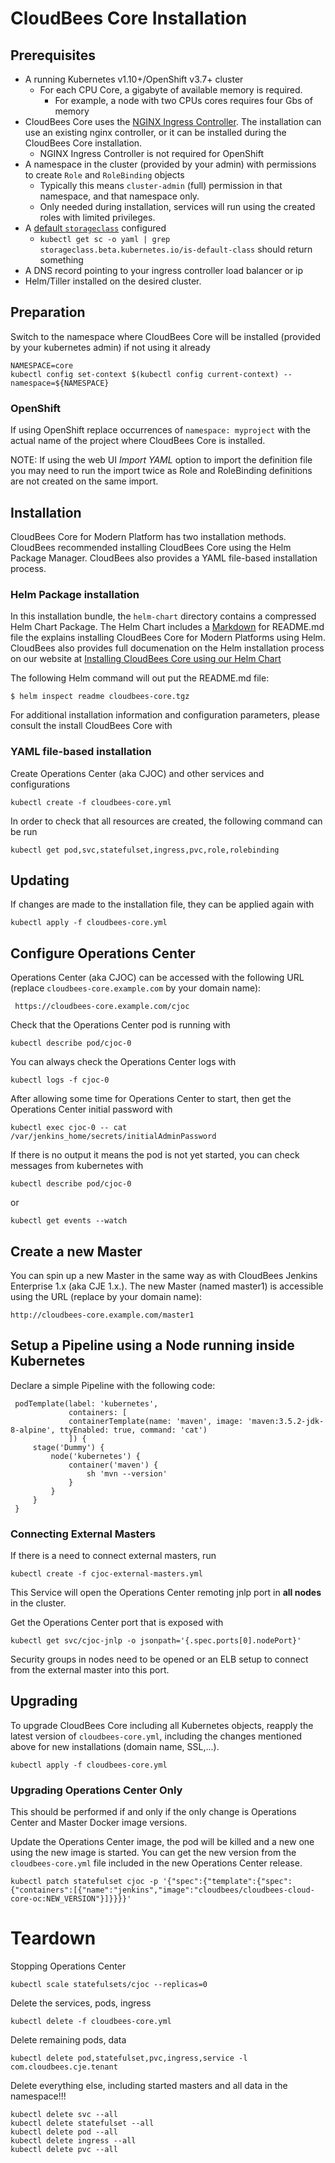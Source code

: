 # CloudBees Core Installation

## Prerequisites

* A running Kubernetes v1.10+/OpenShift v3.7+ cluster
  *  For each CPU Core, a gigabyte of available memory is required.
        * For example, a node with two CPUs cores requires four Gbs of memory
* CloudBees Core uses the [NGINX Ingress Controller](https://github.com/kubernetes/ingress-nginx/blob/master/deploy/README.md). The installation can use an existing nginx controller, or it can be installed during the CloudBees Core installation.
  * NGINX Ingress Controller is not required for OpenShift
* A namespace in the cluster (provided by your admin) with permissions to create `Role` and `RoleBinding` objects
  * Typically this means `cluster-admin` (full) permission in that namespace, and that namespace only.
  * Only needed during installation, services will run using the created roles with limited privileges.
* A [default `storageclass`](https://kubernetes.io/docs/tasks/administer-cluster/change-default-storage-class/) configured
  * `kubectl get sc -o yaml | grep storageclass.beta.kubernetes.io/is-default-class` should return something
* A DNS record pointing to your ingress controller load balancer or ip
* Helm/Tiller installed on the desired cluster.

## Preparation

Switch to the namespace where CloudBees Core will be installed (provided by your kubernetes admin) if not using it already

    NAMESPACE=core
    kubectl config set-context $(kubectl config current-context) --namespace=${NAMESPACE}


### OpenShift

If using OpenShift replace occurrences of `namespace: myproject` with the actual name
of the project where CloudBees Core is installed.

NOTE: If using the web UI _Import YAML_ option to import the definition file you may need
to run the import twice as Role and RoleBinding definitions are not created on the same import.

## Installation
CloudBees Core for Modern Platform has two installation methods.
CloudBees recommended installing CloudBees Core using the Helm Package Manager.
CloudBees also provides a YAML file-based installation process.

### Helm Package installation
In this installation bundle, the `helm-chart` directory contains a compressed Helm Chart Package. 
The Helm Chart includes a [Markdown](https://www.markdownguide.org/) for README.md file the explains installing CloudBees Core for Modern Platforms using Helm. 
CloudBees also provides full documenation on the Helm installation process on our website at [Installing CloudBees Core using our Helm Chart](https://go.cloudbees.com/docs/cloudbees-core/cloud-install-guide/kubernetes-helm-install/)

The following Helm command will out put the README.md file:

```console
$ helm inspect readme cloudbees-core.tgz
```

For additional installation information and configuration parameters, please consult the install CloudBees Core with     

### YAML file-based installation
Create Operations Center (aka CJOC) and other services and configurations

    kubectl create -f cloudbees-core.yml

In order to check that all resources are created, the following command can be run

    kubectl get pod,svc,statefulset,ingress,pvc,role,rolebinding

## Updating

If changes are made to the installation file, they can be applied again with

    kubectl apply -f cloudbees-core.yml


## Configure Operations Center

Operations Center (aka CJOC) can be accessed with the following URL (replace `cloudbees-core.example.com` by your domain name):

     https://cloudbees-core.example.com/cjoc

Check that the Operations Center pod is running with

    kubectl describe pod/cjoc-0

You can always check the Operations Center logs with

    kubectl logs -f cjoc-0

After allowing some time for Operations Center to start, then get the Operations Center initial password with

    kubectl exec cjoc-0 -- cat /var/jenkins_home/secrets/initialAdminPassword

If there is no output it means the pod is not yet started, you can check messages from
kubernetes with

    kubectl describe pod/cjoc-0

or

    kubectl get events --watch

## Create a new Master

You can spin up a new Master in the same way as with CloudBees Jenkins Enterprise 1.x (aka CJE 1.x.).
The new Master (named master1) is accessible using the URL (replace by your domain name):

    http://cloudbees-core.example.com/master1

## Setup a Pipeline using a Node running inside Kubernetes

Declare a simple Pipeline with the following code:

     podTemplate(label: 'kubernetes',
                 containers: [
                 containerTemplate(name: 'maven', image: 'maven:3.5.2-jdk-8-alpine', ttyEnabled: true, command: 'cat')
                 ]) {
         stage('Dummy') {
             node('kubernetes') {
                 container('maven') {
                     sh 'mvn --version'
                 }
             }
         }
     }

### Connecting External Masters

If there is a need to connect external masters, run

    kubectl create -f cjoc-external-masters.yml

This Service will open the Operations Center remoting jnlp port in **all nodes** in the cluster.

Get the Operations Center port that is exposed with

    kubectl get svc/cjoc-jnlp -o jsonpath='{.spec.ports[0].nodePort}'

Security groups in nodes need to be opened or an ELB setup to connect from the external
master into this port.


## Upgrading

To upgrade CloudBees Core including all Kubernetes objects, reapply the latest version of `cloudbees-core.yml`, including the changes mentioned
above for new installations (domain name, SSL,...).

    kubectl apply -f cloudbees-core.yml

### Upgrading Operations Center Only

This should be performed if and only if the only change is Operations Center and Master Docker image versions.

Update the Operations Center image, the pod will be killed and a new one using the new image is started.
You can get the new version from the `cloudbees-core.yml` file included in the new Operations Center release.

    kubectl patch statefulset cjoc -p '{"spec":{"template":{"spec":{"containers":[{"name":"jenkins","image":"cloudbees/cloudbees-cloud-core-oc:NEW_VERSION"}]}}}}'


# Teardown

Stopping Operations Center

    kubectl scale statefulsets/cjoc --replicas=0

Delete the services, pods, ingress

    kubectl delete -f cloudbees-core.yml

Delete remaining pods, data

    kubectl delete pod,statefulset,pvc,ingress,service -l com.cloudbees.cje.tenant

Delete everything else, including started masters and all data in the namespace!!!

    kubectl delete svc --all
    kubectl delete statefulset --all
    kubectl delete pod --all
    kubectl delete ingress --all
    kubectl delete pvc --all
